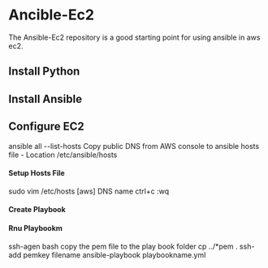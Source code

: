 ﻿# Ancible-Ec2
The Ansible-Ec2 repository is a good starting point for using ansible in aws ec2.


## Install Python

## Install Ansible

## Configure EC2

ansible all --list-hosts
Copy public DNS from AWS console to ansible hosts file - Location /etc/ansible/hosts

#### Setup Hosts File
sudo vim /etc/hosts
[aws]
DNS name
ctrl+c :wq

#### Create Playbook

#### Rnu Playbookm
ssh-agen bash
copy the pem file to the play book folder
cp ../*pem .
ssh-add pemkey filename
ansible-playbook playbookname.yml





